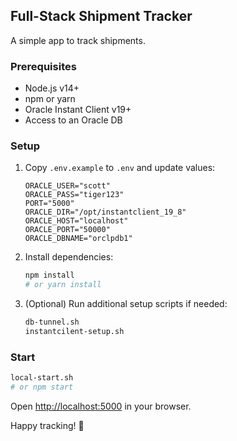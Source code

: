 ## Full-Stack Shipment Tracker

A simple app to track shipments.

### Prerequisites

* Node.js v14+
* npm or yarn
* Oracle Instant Client v19+
* Access to an Oracle DB

### Setup

1. Copy `.env.example` to `.env` and update values:

   ```env
   ORACLE_USER="scott"
   ORACLE_PASS="tiger123"
   PORT="5000"
   ORACLE_DIR="/opt/instantclient_19_8"
   ORACLE_HOST="localhost"
   ORACLE_PORT="50000"
   ORACLE_DBNAME="orclpdb1"
   ```
2. Install dependencies:

   ```bash
   npm install
   # or yarn install
   ```
3. (Optional) Run additional setup scripts if needed:

   ```bash
   db-tunnel.sh
   instantcilent-setup.sh
   ```

### Start

```bash
local-start.sh
# or npm start
```

Open [http://localhost:5000](http://localhost:5000) in your browser.

Happy tracking! 🚚
